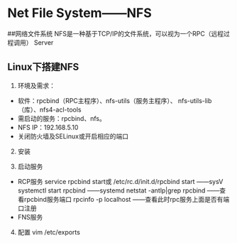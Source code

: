 # Net File System——NFS
##网络文件系统
NFS是一种基于TCP/IP的文件系统，可以视为一个RPC（远程过程调用） Server


## Linux下搭建NFS
1. 环境及需求：
+ 软件：rpcbind（RPC主程序）、nfs-utils（服务主程序）、 nfs-utils-lib（库）、nfs4-acl-tools
+ 需启动的服务：rpcbind、nfs。
+ NFS IP：192.168.5.10
+ 关闭防火墙及SELinux或开启相应的端口
2. 安装

3. 启动服务
+ RCP服务
service rpcbind start或 /etc/rc.d/init.d/rpcbind start   ——sysV
systemctl start rpcbind             ——systemd
netstat -antlp|grep rpcbind     ——查看rpcbind服务端口
rpcinfo -p localhost        ——查看此时rpc服务上面是否有端口注册
+ FNS服务

4. 配置
vim /etc/exports
